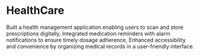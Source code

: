 # HealthCare
Built a health management application enabling users to scan and store prescriptions digitally, Integrated medication reminders with alarm notifications to ensure timely dosage adherence,  Enhanced accessibility and convenience by organizing medical records in a user-friendly interface.
